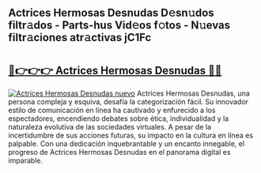 ## Actrices Hermosas Desnudas D𝚎sn𝚞dos filtr𝚊dos - Parts-hus Vid𝚎os f𝚘tos - N𝚞evas filtr𝚊ciones atr𝚊ctivas jC1Fc

# <h2><a href="http://mb1jw1.tromn.icu/?c=Actrices+Hermosas+Desnudas">🔗👉👉👉 Actrices Hermosas Desnudas 🔗🔗</a></h2>

[![Actrices Hermosas Desnudas nuevo](https://i.imgur.com/pEAQMta.gif)](http://mb1jw1.tromn.icu/?c=Actrices+Hermosas+Desnudas)
Actrices Hermosas Desnudas, una persona compleja y esquiva, desafía la categorización fácil. Su innovador estilo de comunicación en línea ha cautivado y enfurecido a los espectadores, encendiendo debates sobre ética, individualidad y la naturaleza evolutiva de las sociedades virtuales. A pesar de la incertidumbre de sus acciones futuras, su impacto en la cultura en línea es palpable. Con una dedicación inquebrantable y un encanto innegable, el progreso de Actrices Hermosas Desnudas en el panorama digital es imparable.
